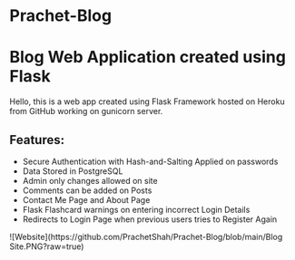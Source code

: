 # Prachet-Blog
<h1>Blog Web Application created using Flask</h1>

<p>Hello, this is a web app created using Flask Framework hosted on Heroku from GitHub working on gunicorn server.</p>

<h2>Features:</h2>

<ul>
	<li>Secure Authentication with Hash-and-Salting Applied on passwords</li>
	<li>Data Stored in PostgreSQL</li>
	<li>Admin only changes allowed on site</li>
	<li>Comments can be added on Posts</li>
	<li>Contact Me Page and About Page</li>
	<li>Flask Flashcard warnings on entering incorrect Login Details&nbsp;</li>
	<li>Redirects to Login Page when previous users tries to Register Again</li>
</ul>
![Website](https://github.com/PrachetShah/Prachet-Blog/blob/main/Blog Site.PNG?raw=true)
<!-- <a href="https://drive.google.com/file/d/1-8jNHBlKSXyiBrk4DAVWvSxBxH1b3IFF/view?usp=sharing"><img alt="" src="https://drive.google.com/file/d/1-8jNHBlKSXyiBrk4DAVWvSxBxH1b3IFF/view?usp=sharing" /></a> -->
